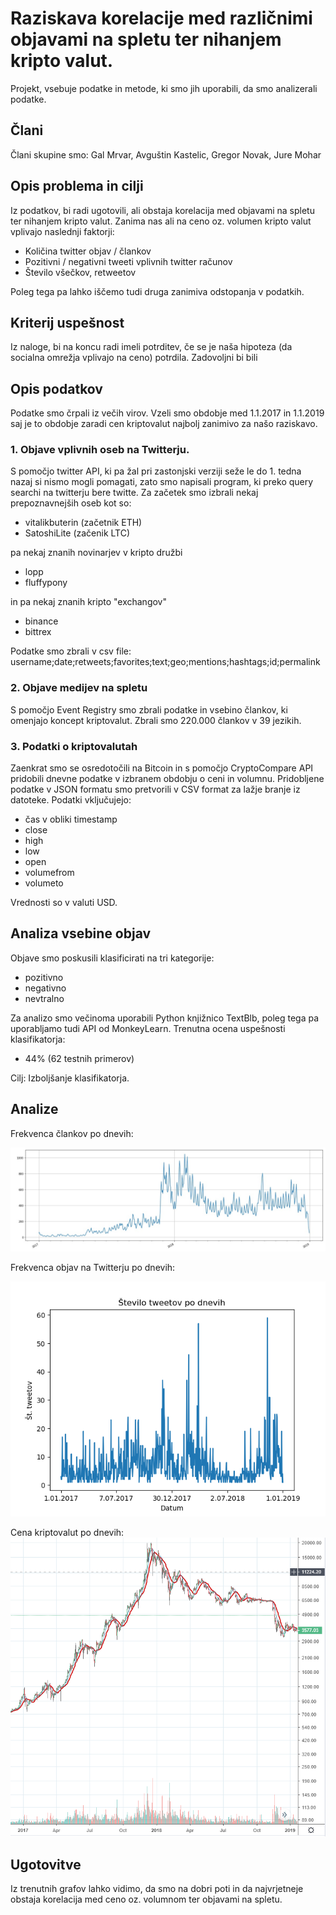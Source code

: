 # Raziskava korelacije med različnimi objavami na spletu ter nihanjem kripto valut. 


Projekt, vsebuje podatke in metode, ki smo jih uporabili, da smo analizerali podatke.

## Člani

Člani skupine smo: Gal Mrvar, Avguštin Kastelic, Gregor Novak, Jure Mohar

## Opis problema in cilji

Iz podatkov, bi radi ugotovili, ali obstaja korelacija med objavami na spletu ter nihanjem kripto valut.
Zanima nas ali na ceno oz. volumen kripto valut vplivajo naslednji faktorji:

* Količina twitter objav / člankov
* Pozitivni / negativni tweeti vplivnih twitter računov
* Število všečkov, retweetov

Poleg tega pa lahko iščemo tudi druga zanimiva odstopanja v podatkih.

## Kriterij uspešnost

Iz naloge, bi na koncu radi imeli potrditev, če se je naša hipoteza (da socialna omrežja vplivajo na ceno) potrdila. Zadovoljni bi bili

## Opis podatkov

Podatke smo črpali iz večih virov. Vzeli smo obdobje med 1.1.2017 in 1.1.2019 saj je to obdobje zaradi cen kriptovalut najbolj zanimivo za našo raziskavo.

### 1. Objave vplivnih oseb na Twitterju.

S pomočjo twitter API, ki pa žal pri zastonjski verziji seže le do 1. tedna nazaj si nismo mogli pomagati, zato smo napisali program, ki preko query searchi na twitterju bere twitte. Za začetek smo izbrali nekaj prepoznavnejših oseb kot so:

* vitalikbuterin (začetnik ETH)
* SatoshiLite (začenik LTC)

pa nekaj znanih novinarjev v kripto družbi

* lopp
* fluffypony

in pa nekaj znanih kripto "exchangov"

* binance
* bittrex

Podatke smo zbrali v csv file: username;date;retweets;favorites;text;geo;mentions;hashtags;id;permalink

### 2. Objave medijev na spletu

S pomočjo Event Registry smo zbrali podatke in vsebino člankov, ki omenjajo koncept kriptovalut. Zbrali smo 220.000 člankov v 39 jezikih.

### 3. Podatki o kriptovalutah

Zaenkrat smo se osredotočili na Bitcoin in s pomočjo CryptoCompare API pridobili dnevne podatke v izbranem obdobju o ceni in volumnu. Pridobljene podatke v JSON formatu smo pretvorili v CSV format za lažje branje iz datoteke. Podatki vključujejo:

* čas v obliki timestamp
* close
* high
* low
* open
* volumefrom
* volumeto

Vrednosti so v valuti USD.

## Analiza vsebine objav

Objave smo poskusili klasificirati na tri kategorije:

* pozitivno
* negativno
* nevtralno

Za analizo smo večinoma uporabili Python knjižnico TextBlb, poleg tega pa uporabljamo tudi API od MonkeyLearn.
Trenutna ocena uspešnosti klasifikatorja: 

* 44% (62 testnih primerov)

Cilj: Izboljšanje klasifikatorja.

## Analize

Frekvenca člankov po dnevih:

![alt text](Slikca_frekvenca_članlov_po_dnevih.png)

Frekvenca objav na Twitterju po dnevih:

![alt text](Frekvenca_tweetov.png)

Cena kriptovalut po dnevih:
![alt text](Cena.PNG)

## Ugotovitve

Iz trenutnih grafov lahko vidimo, da smo na dobri poti in da najvrjetneje obstaja korelacija med ceno oz. volumnom ter objavami na spletu.
